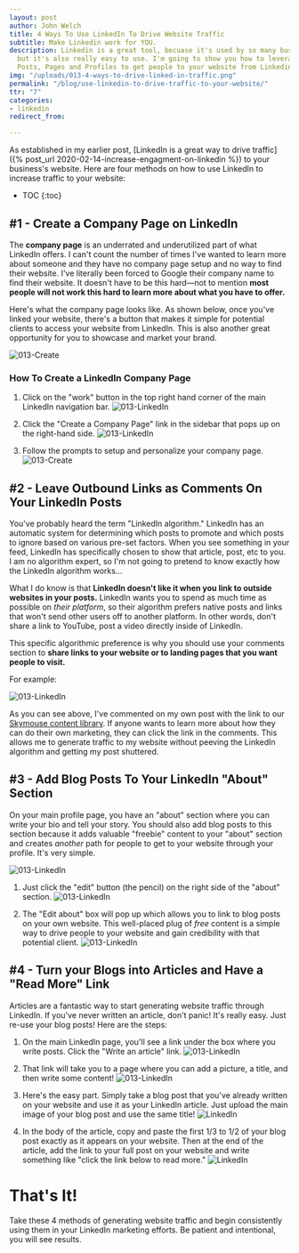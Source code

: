```yaml
---
layout: post
author: John Welch
title: 4 Ways To Use LinkedIn To Drive Website Traffic
subtitle: Make Linkedin work for YOU.
description: Linkedin is a great tool, becuase it's used by so many business professionals,
  but it's also really easy to use. I'm going to show you how to leverage Linkedin
  Posts, Pages and Profiles to get people to your website from Linkedin.
img: "/uploads/013-4-ways-to-drive-linked-in-traffic.png"
permalink: "/blog/use-linkedin-to-drive-traffic-to-your-website/"
ttr: "7"
categories:
- linkedin
redirect_from: 

---
```

As established in my earlier post, [LinkedIn is a great way to drive traffic]({% post_url 2020-02-14-increase-engagment-on-linkedin %}) to your business's website. Here are four methods on how to use LinkedIn to increase traffic to your website:

* TOC
{:toc}

## #1 - Create a Company Page on LinkedIn

The **company page** is an underrated and underutilized part of what LinkedIn offers. I can't count the number of times I've wanted to learn more about someone and they have no company page setup and no way to find their website. I've literally been forced to Google their company name to find their website. It doesn't have to be this hard—not to mention **most people will not work this hard to learn more about what you have to offer.**

Here's what the company page looks like. As shown below, once you've linked your website, there's a button that makes it simple for potential clients to access your website from LinkedIn. This is also another great opportunity for you to showcase and market your brand.

![013-Create](/uploads/013-Create_LinkedIn_Page.png)

### How To Create a LinkedIn Company Page

1. Click on the "work" button in the top right hand corner of the main LinkedIn navigation bar. 
![013-LinkedIn](/uploads/013-LinkedIn_Header.png)

2. Click the "Create a Company Page" link in the sidebar that pops up on the right-hand side. 
![013-LinkedIn](/uploads/013-LinkedIn_Company_Page_Link.png)

3. Follow the prompts to setup and personalize your company page. 
![013-Create](/uploads/013-Create_LinkedIn_Page.png)

## #2 - Leave Outbound Links as Comments On Your LinkedIn Posts

You've probably heard the term "LinkedIn algorithm." LinkedIn has an automatic system for determining which posts to promote and which posts to ignore based on various pre-set factors. When you see something in your feed, LinkedIn has specifically chosen to show that article, post, etc to you. I am no algorithm expert, so I'm not going to pretend to know exactly how the LinkedIn algorithm works...

What I do know is that **LinkedIn doesn't like it when you link to outside websites in your posts.**  LinkedIn wants you to spend as much time as possible on _their platform_, so their algorithm prefers native posts and links that won't send other users off to another platform. In other words, don't share a link to YouTube, post a video directly inside of LinkedIn.

This specific algorithmic preference is why you should use your comments section to **share links to your website or to landing pages that you want people to visit.**

For example:

![013-LinkedIn](/uploads/013-LinkedIn_Post_Example.png)

As you can see above, I've commented on my own post with the link to our [Skymouse content library](https://lab.skymousestudios.com "Skymouse Labs"). If anyone wants to learn more about how they can do their own marketing, they can click the link in the comments. This allows me to generate traffic to my website without peeving the LinkedIn algorithm and getting my post shuttered.

## #3 - Add Blog Posts To Your LinkedIn "About" Section

On your main profile page, you have an "about" section where you can write your bio and tell your story. You should also add blog posts to this section because it adds valuable "freebie" content to your "about" section and creates _another_ path for people to get to your website through your profile. It's very simple.

![013-LinkedIn](/uploads/013-LinkedIn_About_Section.png)

1. Just click the "edit" button (the pencil) on the right side of the "about" section. 
![013-LinkedIn](/uploads/013-LinkedIn_About_Edit.png)

2. The "Edit about" box will pop up which allows you to link to blog posts on your own website. This well-placed plug of _free_ content is a simple way to drive people to your website and gain credibility with that potential client. 
![013-LinkedIn](/uploads/013-LinkedIn_About_Upload.png)

## #4 - Turn your Blogs into Articles and Have a "Read More" Link

Articles are a fantastic way to start generating website traffic through LinkedIn. If you've never written an article, don't panic! It's really easy. Just re-use your blog posts! Here are the steps:

1. On the main LinkedIn page, you'll see a link under the box where you write posts. Click the "Write an article" link.
![013-LinkedIn](/uploads/013-LinkedIn_Write_An_Article_Button.png)

2. That link will take you to a page where you can add a picture, a title, and then write some content!
![013-LinkedIn](/uploads/013-LinkedIn_Article_Template.png)

3. Here's the easy part. Simply take a blog post that you've already written on your website and use it as your LinkedIn article. Just upload the main image of your blog post and use the same title!
![LinkedIn](/uploads/013-LinkedIn_Article_Example.png)

4. In the body of the article, copy and paste the first 1/3 to 1/2 of your blog post exactly as it appears on your website. Then at the end of the article, add the link to your full post on your website and write something like "click the link below to read more."
![LinkedIn](/uploads/013-LinkedIn_Article_Link_Example.png)

# That's It!

Take these 4 methods of generating website traffic and begin consistently using them in your LinkedIn marketing efforts. Be patient and intentional, you will see results.